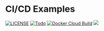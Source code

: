 # CI/CD Examples
[![LICENSE](https://img.shields.io/badge/LICENSE-GPL--3.0-green)](https://github.com/parhamzardoshti/CI-CD/blob/master/LICENSE) 
[![Todo](https://img.shields.io/badge/Todo-See%20Here-success)](https://github.com/parhamzardoshti/CI-CD/blob/master/TODO.md)
[![Docker Cloud Build](https://img.shields.io/docker/cloud/build/0xf15h/ghidra.svg?style=popout)](https://github.com/parhamzardoshti/CI-CD/)
![](https://pasteboard.co/JruF5Ph.png)